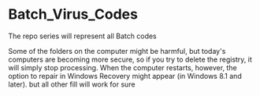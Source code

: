 # Batch_Virus_Codes
The repo series will represent all Batch codes


Some of the folders on the computer might be harmful, but today's computers are becoming more secure, so if you try to delete the registry, it will simply stop processing. When the computer restarts, however, the option to repair in Windows Recovery might appear (in Windows 8.1 and later). but all other fill will work for sure
